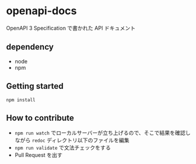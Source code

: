 # openapi-docs
OpenAPI 3 Specification で書かれた API ドキュメント

## dependency

* node
* npm

## Getting started

```
npm install
```

## How to contribute

* `npm run watch` でローカルサーバーが立ち上げるので、そこで結果を確認しながら `redoc` ディレクトリ以下のファイルを編集
* `npm run validate` で文法チェックをする
* Pull Request を出す
